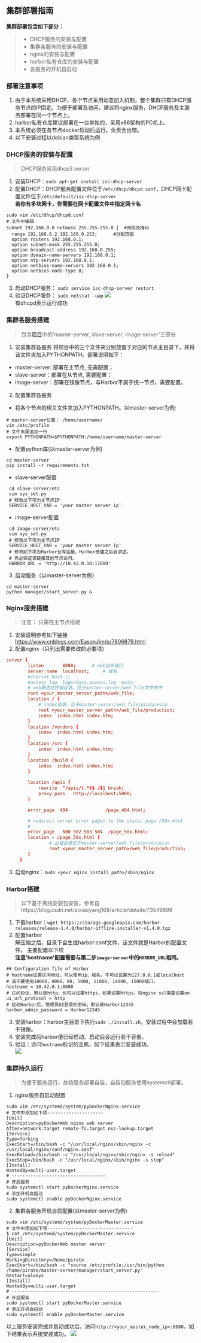 ## 集群部署指南
<b>集群部署包含如下部分：</b>
> * DHCP服务的安装与配置 
> * 集群各服务的安装与配置
> * nginx的安装与配置
> * harbor私有仓库的安装与配置
> * 各服务的开机自启动

### 部署注意事项
1. 由于本系统采用DHCP，各个节点采用动态加入机制，整个集群只有DHCP服务节点的IP固定。为便于部署及访问，建议将nginx服务，DHCP服务及主服务部署在同一个节点上。
2. harbor私有仓库建议部署在一台单独的，采用x86架构的PC机上。
3. 本系统必须在各节点docker启动后运行，负责会出错。
3. 以下安装过程以debian类型系统为例
   
### DHCP服务的安装与配置
> DHCP服务采用dhcp3 server  

1. 安装DHCP：`sudo apt-get install isc-dhcp-server`
2. 配置DHCP：DHCP服务配置文件位于`/etc/dhcp/dhcpd.conf`，DHCP网卡配置文件位于`/etc/default/isc-dhcp-server` <br>
<b>若你有多块网卡，你需要在网卡配置文件中指定网卡名</b>
``` shell
sudo vim /etc/dhcp/dhcpd.conf
# 文件中编辑
subnet 192.168.0.0 netmask 255.255.255.0 {  #网段及掩码
  range 192.168.0.2 192.168.0.253;		#分配范围
  option routers 192.168.0.1;		
  option subnet-mask 255.255.255.0;
  option broadcast-address 192.168.0.255;
  option domain-name-servers 192.168.0.1;
  option ntp-servers 192.168.0.1;
  option netbios-name-servers 192.168.0.1;
  option netbios-node-type 8;
}
```    
3. 启动DHCP服务： `sudo service isc-dhcp-server restart`
4. 验证DHCP服务： `sudo netstat -uap`
![](https://img-blog.csdn.net/20161105123723002)  
有dhcpd表示运行成功

### 集群各服务搭建
> 包含[项目](https://github.com/zhaopengyue/pyDockerWeb)中的'master-server, slave-server, image-server'三部分  

1. 安装集群各服务 
将项目中的三个文件夹分别放置于对应的节点主目录下，并将该文件夹加入PYTHONPATH。部署说明如下：
 - master-server: 部署在主节点, 无需配置；
 - slave-server：部署在从节点, 需要配置；
 - image-server：部署在镜像节点，与Harbor不属于统一节点，需要配置。   
2. 配置集群各服务  
 - 将各个节点的相关文件夹加入PYTHONPATH。以master-server为例:  
``` shell
# master-server位置： /home/username/
vim /etc/profile
# 文件末尾追加一行
export PYTHONPATH=$PYTHONPATH:/home/username/master-server
```
 - 配置python库(以master-server为例)
 ```
 cd master-server
 pip install -r requirements.txt
 ```
 - slave-server配置  
``` shell
 cd slave-server/etc  
 vim sys_set.py
 # 修改以下项为主节点IP
 SERVICE_HOST_VAR = 'your master server ip'
```
 - image-server配置
``` shell
 cd image-server/etc
 vim sys_set.py
 # 修改以下项为主节点IP
 SERVICE_HOST_VAR = 'your master server ip'
 # 修改如下项为Harbor仓库连接，Harbor搭建之后会讲述。
 # 务必保证该链接其他节点访问。
 HARBOR_URL = 'http://10.42.0.10:17000'
 ```
3. 启动服务（以master-server为例）
``` shell
cd master-server
python manager/start_server.py &
```

### Nginx服务搭建
> 注意： 只需在主节点搭建  

1. 安装说明参考如下链接  
 https://www.cnblogs.com/EasonJim/p/7806879.html
2. 配置nginx（只列出需要修改的必要项）
``` conf
server {
        listen       8080;		# web监听端口
        server_name  localhost;		# 域名
        #charset koi8-r;
        #access_log  logs/host.access.log  main;
        # web静态文件根目录。位于master-server/web_file文件夹中
        root <your_master_server_path>/web_file;
        location / {
        	# index目录。位于master-server/web_file/produceion
            root <your_master_server_path>/web_file/production;
            index  index.html index.htm;
        }
        location /vendors {
            index  index.html index.htm;
        }
        location /src {
            index  index.html index.htm;
        }
        location /build {
            index  index.html index.htm;
        }
        
        location /apis {
            rewrite  ^/apis/(.*)$ /$1 break;
            proxy_pass   http://localhost:5000;
        }

        error_page  404              /page_404.html;

        # redirect server error pages to the static page /50x.html
        #
        error_page   500 502 503 504  /page_50x.html;
        location = /page_50x.html {
        		# 出错目录位于master-server/web_file/produceion
                root <your_master_server_path>/web_file/production;
        }
     }
```
3. 启动nginx：`sudo <your_nginx_install_path>/sbin/nginx`

### Harbor搭建
> 以下基于离线安装包安装，参考自https://blog.csdn.net/aixiaoyang168/article/details/73549898

1. 下载harbor：`wget https://storage.googleapis.com/harbor-releases/release-1.4.0/harbor-offline-installer-v1.4.0.tgz`
2. 配置harbor  
解压缩之后，目录下会生成harbor.conf文件，该文件就是Harbor的配置文件。 主要配置以下项  
<b>注意'hostname'配置需要与第二步`image-server`中的`HARBOR_URL`相同。</b>
``` shell
## Configuration file of Harbor
# hostname设置访问地址，可以使用ip、域名，不可以设置为127.0.0.1或localhost
# 请不要使用10000，8080，80, 5000, 11000, 14000, 15000端口。
hostname = 10.42.0.1:8088
# 访问协议，默认是http，也可以设置https，如果设置https，则nginx ssl需要设置on
ui_url_protocol = http
# 启动Harbor后，管理员UI登录的密码，默认是Harbor12345
harbor_admin_password = Harbor12345
```
3. 安装harbor：harbor主目录下执行`sudo ./install.sh`。安装过程中会加载若干镜像。
4. 安装完成后harbor便已经启动。启动后会运行若干容器。
5. 验证：访问`hostname`标记的主机，如下结果表示安装成功。  
![](https://img-blog.csdn.net/20170621153931923?watermark/2/text/aHR0cDovL2Jsb2cuY3Nkbi5uZXQvYWl4aWFveWFuZzE2OA==/font/5a6L5L2T/fontsize/400/fill/I0JBQkFCMA==/dissolve/70/gravity/SouthEast)

### 集群持久运行
> 为便于服务运行，故给服务部署自启，自启动服务使用systemctl部署。

1. nginx服务自启动配置		
```
sudo vim /etc/systemd/system/pyDockerNginx.service
# 文件中添加如下项---------------------
[Unit]
Description=pyDockerWeb nginx web server
After=network.target remote-fs.target nss-lookup.target
[Service]
Type=forking
ExecStart=/bin/bash -c "/usr/local/nginx/sbin/nginx -c /usr/local/nginx/conf/nginx.conf"
ExecReload=/bin/bash -c "/usr/local/nginx/sbin/nginx -s reload"
ExecStop=/bin/bash -c "/usr/local/nginx/sbin/nginx -s stop"
[Install]
WantedBy=multi-user.target
# -----------------------------------
# 开启服务
sudo systemctl start pyDockerNginx.service
# 添加开机自启动
sudo systemctl enable pyDockerNginx.service
```
2. 集群各服务开机自启配置(以master-server为例)
``` shell
sudo vim /etc/systemd/system/pyDockerMaster.service
# 文件中添加如下项--------------------------------
$ cat /etc/systemd/system/pyDockerMaster.service 
[Unit]
Description=pyDockerWeb master server
[Service]
Type=simple
WorkingDirectory=/home/pirate
ExecStart=/bin/bash -c "source /etc/profile;/usr/bin/python /home/pirate/master-server/manager/start_server.py"
Restart=always
[Install]
WantedBy=multi-user.target
# -------------------------------------------------------
# 开启服务
sudo systemctl start pyDockerMaster.service
# 添加开机自启动
sudo systemctl enable pyDockerMaster.service
```
以上服务安装完成并启动成功后，访问`http://<your_master_node_ip>:8080`，如下结果表示系统安装成功。
![](https://github.com/zhaopengyue/readMePicture/blob/master/pyDockerWeb/index.png?raw=true)
